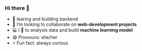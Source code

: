 ### Hi there 👋 


- 🌱 learing and building backend
- 👯 I’m looking to collaborate on **web-development projects**
- 💻 I 💛 to analysis data and build **machine learning model**
- 😄 Pronouns: she/her
- ⚡ Fun fact: always curious  
